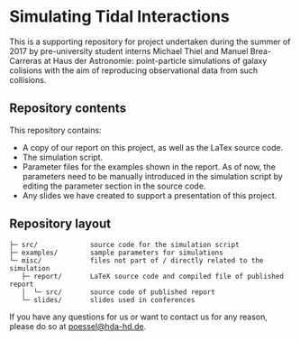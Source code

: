 # Simulating Tidal Interactions
This is a supporting repository for project undertaken during the summer of 2017 by pre-university student interns Michael Thiel and Manuel Brea-Carreras at Haus der Astronomie: point-particle simulations of galaxy colisions with the aim of reproducing observational data from such collisions. 

Repository contents
-------------------
This repository contains:
- A copy of our report on this project, as well as the LaTex source code.
- The simulation script.
- Parameter files for the examples shown in the report. As of now, the parameters need to be manually introduced in the simulation script by editing the parameter section in the source code.
- Any slides we have created to support a presentation of this project.

Repository layout
-----------------
    ├─ src/             source code for the simulation script
    ├─ examples/        sample parameters for simulations
    └─ misc/            files not part of / directly related to the simulation
       ├─ report/       LaTeX source code and compiled file of published report 
       │  └─ src/       source code of published report
       └─ slides/       slides used in conferences

If you have any questions for us or want to contact us for any reason, please do so at poessel@hda-hd.de.

